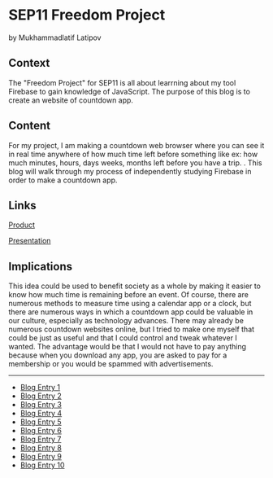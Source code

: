 # SEP11 Freedom Project
by Mukhammadlatif Latipov

## Context
The "Freedom Project" for SEP11 is all about learrning about my tool Firebase to gain knowledge of JavaScript. The purpose of this blog is to create an website of countdown app.

## Content
For my project, I am making a countdown web browser where you can see it in real time anywhere of how much time left before something like ex: how much minutes, hours, days weeks, months left before you have a trip. . This blog will walk through my process of independently studying Firebase in order to make a countdown app.

## Links

[Product](https://mukhammadlatifl1280.github.io/fp-countdown/login.html)

[Presentation](https://docs.google.com/presentation/d/1v71nIyltCCsvXGOrSXaXN7Gs5UPbe19UlWMbTh9HTSE/edit)

## Implications
This idea could be used to benefit society as a whole by making it easier to know how much time is remaining before an event. Of course, there are numerous methods to measure time using a calendar app or a clock, but there are numerous ways in which a countdown app could be valuable in our culture, especially as technology advances. There may already be numerous countdown websites online, but I tried to make one myself that could be just as useful and that I could control and tweak whatever I wanted. The advantage would be that I would not have to pay anything because when you download any app, you are asked to pay for a membership or you would be spammed with advertisements.

---

* [Blog Entry 1](entries/entry01.md)
* [Blog Entry 2](entries/entry02.md)
* [Blog Entry 3](entries/entry03.md)
* [Blog Entry 4](entries/entry04.md)
* [Blog Entry 5](entries/entry05.md)
* [Blog Entry 6](entries/entry06.md)
* [Blog Entry 7](entries/entry07.md)
* [Blog Entry 8](entries/entry08.md)
* [Blog Entry 9](entries/entry09.md)
* [Blog Entry 10](entries/entry10.md)
